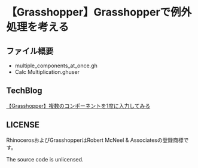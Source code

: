 # 【Grasshopper】Grasshopperで例外処理を考える

## ファイル概要

- multiple_components_at_once.gh
- Calc Multiplication.ghuser

## TechBlog

[【Grasshopper】複数のコンポーネントを1度に入力してみる](https://amdlaboratory.com/amdblog/【grasshopper】複数のコンポーネントを1度に入力してみ/)

## LICENSE

RhinocerosおよびGrasshopperはRobert McNeel & Associatesの登録商標です。

The source code is unlicensed.
